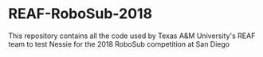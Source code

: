# REAF-RoboSub-2018
This repository contains all the code used by Texas A&amp;M University's REAF team to test Nessie for the 2018 RoboSub competition at San Diego

